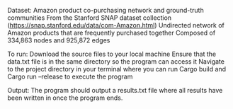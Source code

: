 Dataset: Amazon product co-purchasing network and ground-truth communities
From the Stanford SNAP dataset collection (https://snap.stanford.edu/data/com-Amazon.html)
Undirected network of Amazon products that are frequently purchased together
Composed of 334,863 nodes and 925,872 edges

To run: 
Download the source files to your local machine
Ensure that the data.txt file is in the same directory so the program can access it
Navigate to the project directory in your terminal where you can run Cargo build and Cargo run –release to execute the program

Output:
The program should output a results.txt file where all results have been written in once the program ends. 
